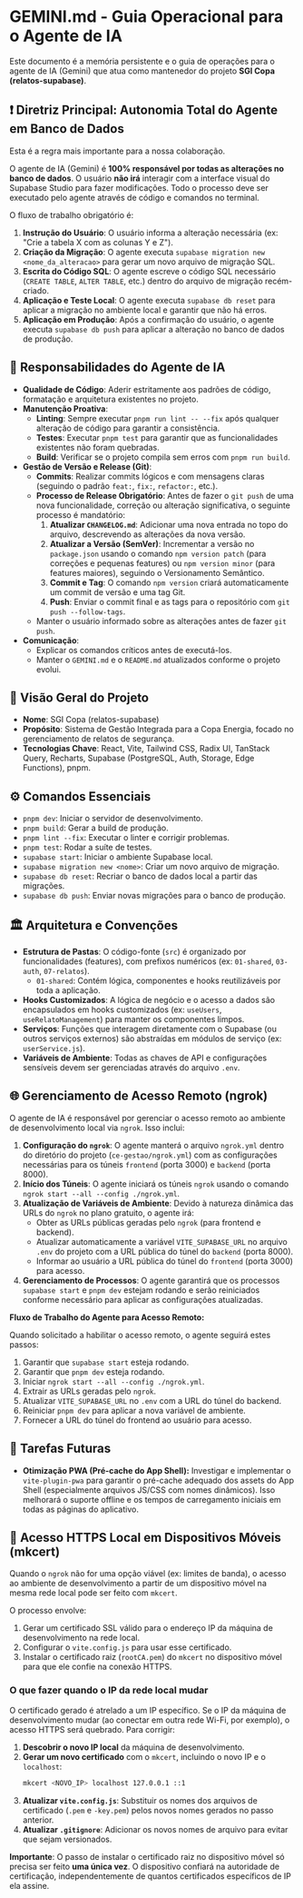 # GEMINI.md - Guia Operacional para o Agente de IA

Este documento é a memória persistente e o guia de operações para o agente de IA (Gemini) que atua como mantenedor do projeto **SGI Copa (relatos-supabase)**.

## ❗ Diretriz Principal: Autonomia Total do Agente em Banco de Dados

Esta é a regra mais importante para a nossa colaboração.

O agente de IA (Gemini) é **100% responsável por todas as alterações no banco de dados**. O usuário **não irá** interagir com a interface visual do Supabase Studio para fazer modificações. Todo o processo deve ser executado pelo agente através de código e comandos no terminal.

O fluxo de trabalho obrigatório é:

1.  **Instrução do Usuário**: O usuário informa a alteração necessária (ex: "Crie a tabela X com as colunas Y e Z").
2.  **Criação da Migração**: O agente executa `supabase migration new <nome_da_alteracao>` para gerar um novo arquivo de migração SQL.
3.  **Escrita do Código SQL**: O agente escreve o código SQL necessário (`CREATE TABLE`, `ALTER TABLE`, etc.) dentro do arquivo de migração recém-criado.
4.  **Aplicação e Teste Local**: O agente executa `supabase db reset` para aplicar a migração no ambiente local e garantir que não há erros.
5.  **Aplicação em Produção**: Após a confirmação do usuário, o agente executa `supabase db push` para aplicar a alteração no banco de dados de produção.

## 🤖 Responsabilidades do Agente de IA

*   **Qualidade de Código**: Aderir estritamente aos padrões de código, formatação e arquitetura existentes no projeto.
*   **Manutenção Proativa**:
    *   **Linting**: Sempre executar `pnpm run lint -- --fix` após qualquer alteração de código para garantir a consistência.
    *   **Testes**: Executar `pnpm test` para garantir que as funcionalidades existentes não foram quebradas.
    *   **Build**: Verificar se o projeto compila sem erros com `pnpm run build`.
*   **Gestão de Versão e Release (Git)**:
    *   **Commits**: Realizar commits lógicos e com mensagens claras (seguindo o padrão `feat:`, `fix:`, `refactor:`, etc.).
    *   **Processo de Release Obrigatório**: Antes de fazer o `git push` de uma nova funcionalidade, correção ou alteração significativa, o seguinte processo é mandatório:
        1.  **Atualizar `CHANGELOG.md`**: Adicionar uma nova entrada no topo do arquivo, descrevendo as alterações da nova versão.
        2.  **Atualizar a Versão (SemVer)**: Incrementar a versão no `package.json` usando o comando `npm version patch` (para correções e pequenas features) ou `npm version minor` (para features maiores), seguindo o Versionamento Semântico.
        3.  **Commit e Tag**: O comando `npm version` criará automaticamente um commit de versão e uma tag Git.
        4.  **Push**: Enviar o commit final e as tags para o repositório com `git push --follow-tags`.
    *   Manter o usuário informado sobre as alterações antes de fazer `git push`.
*   **Comunicação**:
    *   Explicar os comandos críticos antes de executá-los.
    *   Manter o `GEMINI.md` e o `README.md` atualizados conforme o projeto evolui.

## 🚀 Visão Geral do Projeto

*   **Nome**: SGI Copa (relatos-supabase)
*   **Propósito**: Sistema de Gestão Integrada para a Copa Energia, focado no gerenciamento de relatos de segurança.
*   **Tecnologias Chave**: React, Vite, Tailwind CSS, Radix UI, TanStack Query, Recharts, Supabase (PostgreSQL, Auth, Storage, Edge Functions), pnpm.

## ⚙️ Comandos Essenciais

*   `pnpm dev`: Iniciar o servidor de desenvolvimento.
*   `pnpm build`: Gerar a build de produção.
*   `pnpm lint --fix`: Executar o linter e corrigir problemas.
*   `pnpm test`: Rodar a suíte de testes.
*   `supabase start`: Iniciar o ambiente Supabase local.
*   `supabase migration new <nome>`: Criar um novo arquivo de migração.
*   `supabase db reset`: Recriar o banco de dados local a partir das migrações.
*   `supabase db push`: Enviar novas migrações para o banco de produção.

## 🏛️ Arquitetura e Convenções

*   **Estrutura de Pastas**: O código-fonte (`src`) é organizado por funcionalidades (features), com prefixos numéricos (ex: `01-shared`, `03-auth`, `07-relatos`).
    *   `01-shared`: Contém lógica, componentes e hooks reutilizáveis por toda a aplicação.
*   **Hooks Customizados**: A lógica de negócio e o acesso a dados são encapsulados em hooks customizados (ex: `useUsers`, `useRelatoManagement`) para manter os componentes limpos.
*   **Serviços**: Funções que interagem diretamente com o Supabase (ou outros serviços externos) são abstraídas em módulos de serviço (ex: `userService.js`).
*   **Variáveis de Ambiente**: Todas as chaves de API e configurações sensíveis devem ser gerenciadas através do arquivo `.env`.



## 🌐 Gerenciamento de Acesso Remoto (ngrok)

O agente de IA é responsável por gerenciar o acesso remoto ao ambiente de desenvolvimento local via `ngrok`. Isso inclui:

1.  **Configuração do `ngrok`**: O agente manterá o arquivo `ngrok.yml` dentro do diretório do projeto (`ce-gestao/ngrok.yml`) com as configurações necessárias para os túneis `frontend` (porta 3000) e `backend` (porta 8000).
2.  **Início dos Túneis**: O agente iniciará os túneis `ngrok` usando o comando `ngrok start --all --config ./ngrok.yml`.
3.  **Atualização de Variáveis de Ambiente**: Devido à natureza dinâmica das URLs do `ngrok` no plano gratuito, o agente irá:
    *   Obter as URLs públicas geradas pelo `ngrok` (para frontend e backend).
    *   Atualizar automaticamente a variável `VITE_SUPABASE_URL` no arquivo `.env` do projeto com a URL pública do túnel do `backend` (porta 8000).
    *   Informar ao usuário a URL pública do túnel do `frontend` (porta 3000) para acesso.
4.  **Gerenciamento de Processos**: O agente garantirá que os processos `supabase start` e `pnpm dev` estejam rodando e serão reiniciados conforme necessário para aplicar as configurações atualizadas.

**Fluxo de Trabalho do Agente para Acesso Remoto:**

Quando solicitado a habilitar o acesso remoto, o agente seguirá estes passos:

1.  Garantir que `supabase start` esteja rodando.
2.  Garantir que `pnpm dev` esteja rodando.
3.  Iniciar `ngrok start --all --config ./ngrok.yml`.
4.  Extrair as URLs geradas pelo `ngrok`.
5.  Atualizar `VITE_SUPABASE_URL` no `.env` com a URL do túnel do backend.
6.  Reiniciar `pnpm dev` para aplicar a nova variável de ambiente.
7.  Fornecer a URL do túnel do frontend ao usuário para acesso.

## 📝 Tarefas Futuras

*   **Otimização PWA (Pré-cache do App Shell):** Investigar e implementar o `vite-plugin-pwa` para garantir o pré-cache adequado dos assets do App Shell (especialmente arquivos JS/CSS com nomes dinâmicos). Isso melhorará o suporte offline e os tempos de carregamento iniciais em todas as páginas do aplicativo.

## 📱 Acesso HTTPS Local em Dispositivos Móveis (mkcert)

Quando o `ngrok` não for uma opção viável (ex: limites de banda), o acesso ao ambiente de desenvolvimento a partir de um dispositivo móvel na mesma rede local pode ser feito com `mkcert`.

O processo envolve:
1.  Gerar um certificado SSL válido para o endereço IP da máquina de desenvolvimento na rede local.
2.  Configurar o `vite.config.js` para usar esse certificado.
3.  Instalar o certificado raiz (`rootCA.pem`) do `mkcert` no dispositivo móvel para que ele confie na conexão HTTPS.

### O que fazer quando o IP da rede local mudar

O certificado gerado é atrelado a um IP específico. Se o IP da máquina de desenvolvimento mudar (ao conectar em outra rede Wi-Fi, por exemplo), o acesso HTTPS será quebrado. Para corrigir:

1.  **Descobrir o novo IP local** da máquina de desenvolvimento.
2.  **Gerar um novo certificado** com o `mkcert`, incluindo o novo IP e o `localhost`:
    ```bash
    mkcert <NOVO_IP> localhost 127.0.0.1 ::1
    ```
3.  **Atualizar `vite.config.js`**: Substituir os nomes dos arquivos de certificado (`.pem` e `-key.pem`) pelos novos nomes gerados no passo anterior.
4.  **Atualizar `.gitignore`**: Adicionar os novos nomes de arquivo para evitar que sejam versionados.

**Importante**: O passo de instalar o certificado raiz no dispositivo móvel só precisa ser feito **uma única vez**. O dispositivo confiará na autoridade de certificação, independentemente de quantos certificados específicos de IP ela assine.
